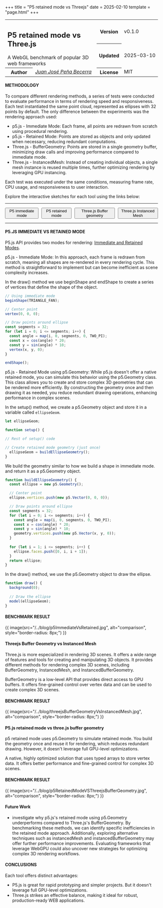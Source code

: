 +++
title = "P5 retained mode vs Threejs"
date = 2025-02-10
template = "page.html"
+++

<table class="header">
 <tr>
    <td colspan="2" rowspan="2" class="width-auto">
      <h2 class="title">P5 retained mode vs Three.js</h2>
      <span class="subtitle">A WebGL benchmark of popular 3D web frameworks</span>
    </td>
    <th>Version</th>
    <td class="width-min">v0.1.0</td>
  </tr>
  <tr>
    <th>Updated</th>
    <td class="width-min"><time style="white-space: pre;">2025-03-10</time></td>
  </tr>
  <tr>
    <th class="width-min">Author</th>
    <td class="width-auto"><a href="https://mainpage.me/catblue44"><cite> Juan José Peña Becerra
</cite></a></td>
    <th class="width-min">License</th>
    <td>MIT</td>
  </tr>
</table>


#### METHODOLOGY
<p>To compare different rendering methods, a series of tests were conducted to evaluate performance in terms of rendering speed and responsiveness. Each test instantiated the same point cloud, represented as ellipses with 32 points by default. The only difference between the experiments was the rendering approach used:

- p5.js - Immediate Mode: Each frame, all points are redrawn from scratch using procedural rendering.
- p5.js - Retained Mode: Points are stored as objects and only updated when necessary, reducing redundant computations.
- Three.js - BufferGeometry: Points are stored in a single geometry buffer, minimizing draw calls and improving performance compared to immediate mode.
- Three.js - InstancedMesh: Instead of creating individual objects, a single mesh instance is reused multiple times, further optimizing rendering by leveraging GPU instancing.

Each test was executed under the same conditions, measuring frame rate, CPU usage, and responsiveness to user interaction.
</p>Explore the interactive sketches for each tool using the links below:
<hr>

<div class="button-container" style="display: flex; gap: 10px; justify-content: center; align-items: center;">
    <a href="https://editor.p5js.org/jujpenabe/full/-HC2R1oYt" target="_blank">
      <button style="margin: 0;">P5 immediate mode</button>
    </a>
    <a href="https://editor.p5js.org/jujpenabe/full/PzAJrh2a3" target="_blank">
      <button style="margin: 0;">P5 retained mode</button>
    </a>
    <a href="https://editor.p5js.org/jujpenabe/full/uaWCrVlPH" target="_blank">
      <button style="margin: 0;">Three.js Buffer geometry</button>
    </a>
    <a href="https://editor.p5js.org/jujpenabe/full/F10ioEqie" target="_blank">
      <button style="margin: 0;">Three.js Instanced Mesh</button>
    </a>
</div>

<hr>

#### P5.JS IMMEDIATE VS RETAINED MODE

P5.js API provides two modes for rendering:  <a href="https://p5js.org/contribute/webgl_mode_architecture/#rendering-shapes-immediate-and-retained-modes." target="_blank">Immediate and Retained Modes</a>.

p5.js - Immediate Mode: In this approach, each frame is redrawn from scratch, meaning all shapes are re-rendered in every rendering cycle. This method is straightforward to implement but can become inefficient as scene complexity increases.

In the draw() method we use beginShape and endShape to create a series of vertices that define the shape of the object.
  
```javascript
// Using immediate mode
beginShape(TRIANGLE_FAN);

// Center point
vertex(0, 0, 0);

// Draw points around ellipse
const segments = 32;
for (let i = 0; i <= segments; i++) {
  const angle = map(i, 0, segments, 0, TWO_PI);
  const x = cos(angle) * 20;
  const y = sin(angle) * 10;
  vertex(x, y, 0);
}

endShape();
```

p5.js - Retained Mode using p5.Geometry: While p5.js doesn't offer a native retained mode, you can simulate this behavior using the p5.Geometry class. This class allows you to create and store complex 3D geometries that can be rendered more efficiently. By constructing the geometry once and then drawing it as needed, you reduce redundant drawing operations, enhancing performance in complex scenes.

In the setup() method, we create a p5.Geometry object and store it in a variable called `ellipseGeom`.

```javascript 
let ellipseGeom;

function setup() {

// Rest of setup() code

// Create retained mode geometry (just once)
  ellipseGeom = buildEllipseGeometry();
}
```

We build the geometry similar to how we build a shape in immediate mode. and return it as a p5.Geometry object.

```javascript
function buildEllipseGeometry() {
  const ellipse = new p5.Geometry();

  // Center point
  ellipse.vertices.push(new p5.Vector(0, 0, 0));

  // Draw points around ellipse
  const segments = 32;
  for (let i = 0; i <= segments; i++) {
    const angle = map(i, 0, segments, 0, TWO_PI);
    const x = cos(angle) * 20;
    const y = sin(angle) * 10;
    geometry.vertices.push(new p5.Vector(x, y, 0));
  }
  
  for (let i = 1; i <= segments; i++) {
    ellipse.faces.push([0, i, i + 1]);
  }
  return ellipse;
}
```

In the draw() method, we use the p5.Geometry object to draw the ellipse.

```javascript
function draw() {
  background(0);
  
  // Draw the ellipse
  model(ellipseGeom);
}
```


#### BENCHMARK RESULT

{{ image(src="/../blog/p5ImmediateVsRetained.jpg", alt="comparison", style="border-radius: 8px;") }}

#### Threejs Buffer Geometry vs Instanced Mesh

Three.js is more especialized in rendering 3D scenes. It offers a wide range of features and tools for creating and manipulating 3D objects. It provides different methods for rendering complex 3D scenes, including BufferGeometry, InstancedMesh, and InstancedBufferGeometry.

BufferGeometry is a low-level API that provides direct access to GPU buffers. It offers fine-grained control over vertex data and can be used to create complex 3D scenes.

#### BENCHMARK RESULT

{{ image(src="/../blog/threejsBufferGeometryVsInstancedMesh.jpg", alt="comparison", style="border-radius: 8px;") }}

#### P5.js retained mode vs three.js buffer geometry

p5 retained mode uses p5.Geometry to simulate retained mode. You build the geometry once and reuse it for rendering, which reduces redundant drawing. However, it doesn't leverage full GPU-level optimizations.

A native, highly optimized solution that uses typed arrays to store vertex data. It offers better performance and fine-grained control for complex 3D scenes.
#### BENCHMARK RESULT

{{ image(src="/../blog/p5RetainedModeVSThreejsBufferGeometry.jpg", alt="comparison", style="border-radius: 8px;") }}

#### Future Work

- investigate why p5.js's retained mode using p5.Geometry underperforms compared to Three.js's BufferGeometry. By benchmarking these methods, we can identify specific inefficiencies in the retained mode approach. Additionally, exploring alternative techniques such as instancedMesh and instancedBufferGeometry may offer further performance improvements. Evaluating frameworks that leverage WebGPU could also uncover new strategies for optimizing complex 3D rendering workflows.

#### CONCLUSIONS

<p>
Each tool offers distinct advantages:
<ul class="incremental">
<li> P5.js is great for rapid prototyping and simpler projects. But it doesn't leverage full GPU-level optimizations.</li>
<li> Three.js strikes an effective balance, making it ideal for robust, production-ready WEB applications.</li>
</ul>
</p>
